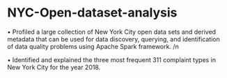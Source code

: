 # NYC-Open-dataset-analysis
•	Profiled a large collection of New York City open data sets and derived metadata that can be used for data discovery, querying, and identification of data quality problems using Apache Spark framework. /n

•	Identified and explained the three most frequent 311 complaint types in New York City for the year 2018.
